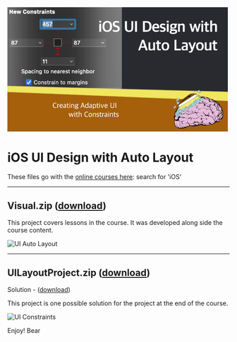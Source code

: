 <img src="https://raw.githubusercontent.com/bearc0025/onlineCourses/main/icon.png?raw=true" alt="iOS UI Auto Layout" style="width:500px;"/>

# iOS UI Design with Auto Layout

These files go with the [online courses here](https://amzn.to/3p0yrZk): search for 'iOS'

<hr/>

## Visual.zip ([download](https://github.com/bearc0025/onlineCourses/blob/main/UIAutoLayout/Visual.zip))

This project covers lessons in the course. It was developed along side the course content.

<img src="https://s3.amazonaws.com/CAPS-SSE/soju/2919/8d02b3e6-b616-4112-b698-92176172b1ea/SOJU_IMAGE?versionId=pXT56_VmjTRd.Tii0GEeQLGBr.3IgsHq&X-Amz-Algorithm=AWS4-HMAC-SHA256&X-Amz-Date=20220810T162939Z&X-Amz-SignedHeaders=host&X-Amz-Expires=7200&X-Amz-Credential=AKIAWBV6LQ4QPLOTC37V%2F20220810%2Fus-east-1%2Fs3%2Faws4_request&X-Amz-Signature=eea268bcfa3911db08ee0cb5d54c0690bba704f66d4a7144ae226fcb1be558ec" alt="UI Auto Layout" style="width:400px;"/>

<hr/>

## UILayoutProject.zip ([download](https://github.com/bearc0025/onlineCourses/blob/main/UIAutoLayout/UILayoutProject.zip))

Solution - ([download](https://github.com/bearc0025/onlineCourses/blob/main/UIAutoLayout/UILayoutProject_end.zip))

This project is one possible solution for the project at the end of the course. 

<img src="https://s3.amazonaws.com/CAPS-SSE/soju/ad36/38af3aac-a469-4244-89f0-8bfbcba4b05d/SOJU_IMAGE?versionId=Tez6wZGUYOjmHGV5Zbwy3sM3MHRLAs2A&X-Amz-Algorithm=AWS4-HMAC-SHA256&X-Amz-Date=20220810T163151Z&X-Amz-SignedHeaders=host&X-Amz-Expires=7200&X-Amz-Credential=AKIAWBV6LQ4QPLOTC37V%2F20220810%2Fus-east-1%2Fs3%2Faws4_request&X-Amz-Signature=77d1bb6e0fc4090c4c010227204b4e2a2a2439f1b083fb5aa68c2b30647cc9f7" alt="UI Constraints" style="width:400px;"/>

Enjoy!
Bear

